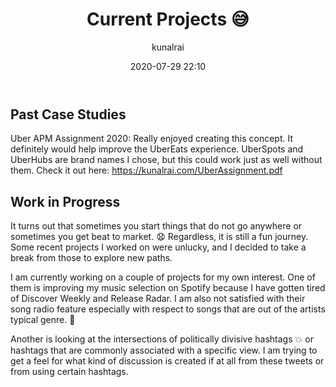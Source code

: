 ﻿---
title: "Current Projects :sweat_smile:"
layout: post
date: 2020-07-29 22:10
# tag: jekyll
# image:
headerImage: true
projects: true
hidden: true # don't count this post in blog pagination
description: "What I am I working on currently?"
category: project
author: kunalrai
externalLink: false
---

<!-- <p align="center">
  <img width="640" height="375" src="https://www.lockheedmartin.com/content/dam/lockheed-martin/aero/photo/F-35/F35Direct_PR.jpg">

</p> -->
## Past Case Studies

Uber APM Assignment 2020: Really enjoyed creating this concept. It definitely would help improve the UberEats experience. UberSpots and UberHubs are brand names I chose, but this could work just as well without them. Check it out here: https://kunalrai.com/UberAssignment.pdf

## Work in Progress
It turns out that sometimes you start things that do not go anywhere or sometimes you get beat to market. :anguished:
Regardless, it is still a fun journey. Some recent projects I worked on were unlucky, and I decided to take a break from those to explore new paths.

I am currently working on a couple of projects for my own interest.
One of them is improving my music selection on Spotify because I have gotten tired of Discover Weekly and Release Radar. I am also not satisfied with their song radio feature especially with respect to songs that are out of the artists typical genre. :dancer:

Another is looking at the intersections of politically divisive hashtags :collision: or hashtags that are commonly associated with a specific view. I am trying to get a feel for what kind of discussion is created if at all from these tweets or from using certain hashtags.
